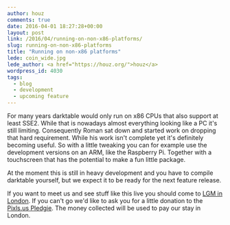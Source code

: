 ```yaml
---
author: houz
comments: true
date: 2016-04-01 18:27:28+00:00
layout: post
link: /2016/04/running-on-non-x86-platforms/
slug: running-on-non-x86-platforms
title: "Running on non-x86 platforms"
lede: coin_wide.jpg
lede_author: <a href="https://houz.org/">houz</a>
wordpress_id: 4030
tags:
  - blog
  - development
  - upcoming feature
---
```

For many years darktable would only run on x86 CPUs that also support at least SSE2. While that is nowadays almost everything looking like a PC it's still limiting. Consequently Roman sat down and started work on dropping that hard requirement. While his work isn't complete yet it's definitely becoming useful. So with a little tweaking you can for example use the development versions on an ARM, like the Raspberry Pi. Together with a touchscreen that has the potential to make a fun little package.

At the moment this is still in heavy development and you have to compile darktable yourself, but we expect it to be ready for the next feature release.



If you want to meet us and see stuff like this live you should come to [LGM in London](https://libregraphicsmeeting.org/2016/). If you can't go we'd like to ask you for a little donation to the [Pixls.us Pledgie](https://pledgie.com/campaigns/30905). The money collected will be used to pay our stay in London.
